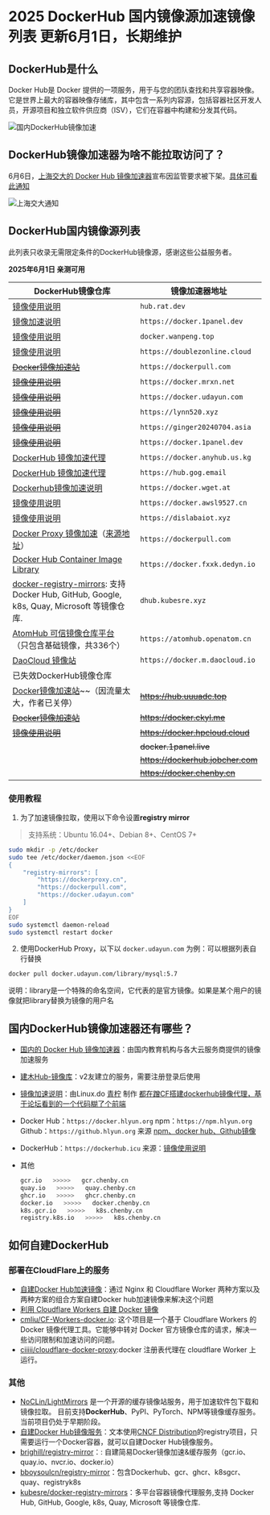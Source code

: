# 2025 DockerHub 国内镜像源加速镜像列表 更新6月1日，长期维护

## DockerHub是什么

Docker Hub是 Docker 提供的一项服务，用于与您的团队查找和共享容器映像。 它是世界上最大的容器映像存储库，其中包含一系列内容源，包括容器社区开发人员，开源项目和独立软件供应商（ISV），它们在容器中构建和分发其代码。

![国内DockerHub镜像加速](https://b2.wwkejishe.top/WP-CDN-02/2022/202208041141287.webp)

## DockerHub镜像加速器为啥不能拉取访问了？

6月6日，[上海交大的 Docker Hub 镜像加速器](https://mirrors.ustc.edu.cn/help/dockerhub.html)宣布因监管要求被下架。[具体可看此通知](https://web.archive.org/web/20240606081039/https://sjtug.org/post/mirror-news/2024-06-06-takedown-dockerhub/)

![上海交大通知](https://b2.wwkejishe.top/WP-CDN-02/2024/202406082147076.webp)

## DockerHub国内镜像源列表

此列表只收录无需限定条件的DockerHub镜像源，感谢这些公益服务者。

**2025年6月1日 亲测可用**

| DockerHub镜像仓库                                            | 镜像加速器地址                    |
| ----------------------------------------------------------- | --------------------------------- |
| [镜像使用说明](https://hub.rat.dev/)                         | `hub.rat.dev`                     |
| [镜像加速说明](https://docker.1panel.live/)                   | `https://docker.1panel.dev`       |
| [镜像使用说明](https://docker.wanpeng.top/)                  | `docker.wanpeng.top`              |
| [镜像使用说明](https://doublezonline.cloud/)                 | `https://doublezonline.cloud`     |
| ~~[Docker镜像加速站](https://dockerpull.com)~~               | `https://dockerpull.com`           |
| ~~[镜像使用说明](https://docker.mrxn.net/)~~                 | `https://docker.mrxn.net`         |
| ~~[镜像使用说明](https://docker.udayun.com/)~~               | `https://docker.udayun.com`         |
| ~~[镜像使用说明](https://lynn520.xyz)~~                      | `https://lynn520.xyz`             |
| ~~[镜像使用说明](https://ginger20240704.asia)~~              | `https://ginger20240704.asia`     |
| ~~[镜像使用说明](https://docker.1panel.dev/)~~               | `https://docker.1panel.dev`       |
| [DockerHub 镜像加速代理](https://docker.anyhub.us.kg/)       | `https://docker.anyhub.us.kg`     |
| [DockerHub 镜像加速代理](https://hub.gog.email/)             | `https://hub.gog.email`           |
| [Dockerhub镜像加速说明](https://docker.wget.at/)             | `https://docker.wget.at`          |
| [镜像使用说明](https://docker.awsl9527.cn/)                  | `https://docker.awsl9527.cn`      |
| [镜像使用说明](https://dislabaiot.xyz/)                      | `https://dislabaiot.xyz`          |
| [Docker Proxy 镜像加速](https://dockerpull.com/)（[来源地址](https://linux.do/t/topic/114345)） | `https://dockerpull.com`          |
| [Docker Hub Container Image Library](https://docker.fxxk.dedyn.io/) | `https://docker.fxxk.dedyn.io`    |
| [docker-registry-mirrors](https://github.com/kubesre/docker-registry-mirrors): 支持 Docker Hub, GitHub, Google, k8s, Quay, Microsoft 等镜像仓库. | `dhub.kubesre.xyz`                |
| [AtomHub 可信镜像仓库平台 ](https://atomhub.openatom.cn/)（只包含基础镜像，共336个） | `https://atomhub.openatom.cn`     |
| [DaoCloud 镜像站](https://github.com/DaoCloud/public-image-mirror) | `https://docker.m.daocloud.io`    |
| 已失效DockerHub镜像仓库                                      |                                   |
| [Docker镜像加速站](https://hub.uuuadc.top/)~~（因流量太大，作者已关停） | ~~https://hub.uuuadc.top~~        |
| ~~[Docker镜像加速站](https://docker.ckyl.me/)~~              | ~~https://docker.ckyl.me~~        |
| ~~[镜像使用说明](https://docker.hpcloud.cloud/)~~            | ~~https://docker.hpcloud.cloud~~  |
|                                                              | ~~docker.1panel.live~~            |
|                                                              | ~~https://dockerhub.jobcher.com~~ |
|                                                              | ~~https://docker.chenby.cn~~      |

### 使用教程

1. 为了加速镜像拉取，使用以下命令设置**registry mirror**

> 支持系统：Ubuntu 16.04+、Debian 8+、CentOS 7+

```sh
sudo mkdir -p /etc/docker
sudo tee /etc/docker/daemon.json <<EOF
{
    "registry-mirrors": [
        "https://dockerproxy.cn",
        "https://dockerpull.com",
        "https://docker.udayun.com"
    ]
}
EOF
sudo systemctl daemon-reload
sudo systemctl restart docker
```

2. 使用DockerHub Proxy，以下以 `docker.udayun.com` 为例：可以根据列表自行替换

```sh
docker pull docker.udayun.com/library/mysql:5.7
```

说明：library是一个特殊的命名空间，它代表的是官方镜像。如果是某个用户的镜像就把library替换为镜像的用户名

## 国内DockerHub镜像加速器还有哪些？

- [国内的 Docker Hub 镜像加速器](https://gist.github.com/y0ngb1n/7e8f16af3242c7815e7ca2f0833d3ea6?permalink_comment_id=5068535)：由国内教育机构与各大云服务商提供的镜像加速服务

- [建木Hub-镜像库](https://image.jianmuhub.com/)：v2友建立的服务，需要注册登录后使用

- [镜像加速说明](https://do.nark.eu.org/)：由Linux.do [青柠](https://linux.do/u/qning/summary) 制作 [都在蹭CF搭建dockerhub镜像代理，基于论坛看到的一个代码糊了个前端](https://linux.do/t/topic/107726/8)

- Docker Hub：`https://docker.hlyun.org`
  npm：`https://npm.hlyun.org`
  Github：`https://github.hlyun.org`
  来源 [npm、docker hub、Github镜像](https://linux.do/t/topic/108473) 
  
- DockerHub：`https://dockerhub.icu`    来源：[镜像使用说明](https://dockerhub.icu/)

- 其他

    ```sh
    gcr.io   >>>>>   gcr.chenby.cn
    quay.io   >>>>>   quay.chenby.cn
    ghcr.io   >>>>>   ghcr.chenby.cn
    docker.io   >>>>>   docker.chenby.cn
    k8s.gcr.io   >>>>>   k8s.chenby.cn
    registry.k8s.io   >>>>>   k8s.chenby.cn
    ```

## 如何自建DockerHub

### 部署在CloudFlare上的服务

- [自建Docker Hub加速镜像](https://blog.lty520.faith/%E5%8D%9A%E6%96%87/%E8%87%AA%E5%BB%BAdocker-hub%E5%8A%A0%E9%80%9F%E9%95%9C%E5%83%8F/#%e6%96%b9%e6%a1%88%e4%b8%80%e4%ba%8c%e6%95%b4%e5%90%88)：通过 Nginx 和 Cloudflare Worker 两种方案以及两种方案的组合方案自建Docker hub加速镜像来解决这个问题
- [利用 Cloudflare Workers 自建 Docker 镜像](https://singee.atlassian.net/wiki/spaces/MAIN/pages/5079084/Cloudflare+Workers+Docker)
- [cmliu/CF-Workers-docker.io](https://github.com/cmliu/CF-Workers-docker.io): 这个项目是一个基于 Cloudflare Workers 的 Docker 镜像代理工具。它能够中转对 Docker 官方镜像仓库的请求，解决一些访问限制和加速访问的问题。
- [ciiiii/cloudflare-docker-proxy](https://github.com/ciiiii/cloudflare-docker-proxy):docker 注册表代理在 cloudflare Worker 上运行。

### 其他

- [NoCLin/LightMirrors](https://github.com/NoCLin/LightMirrors) 是一个开源的缓存镜像站服务，用于加速软件包下载和镜像拉取。 目前支持**DockerHub**、PyPI、PyTorch、NPM等镜像缓存服务。 当前项目仍处于早期阶段。
- [自建Docker Hub镜像服务](https://www.yooo.ltd/2024/06/08/self-host-docker-hub-mirror/)：文本使用[CNCF Distribution](https://distribution.github.io/distribution)的registry项目，只需要运行一个Docker容器，就可以自建Docker Hub镜像服务。
- [brighill/registry-mirror](https://github.com/brighill/registry-mirror)：: 自建简易Docker镜像加速&缓存服务（gcr.io、quay.io、nvcr.io、docker.io）
- [bboysoulcn/registry-mirror](https://github.com/bboysoulcn/registry-mirror)：包含Dockerhub、gcr、ghcr、k8sgcr、quay、registryk8s
- [kubesre/docker-registry-mirrors](https://github.com/kubesre/docker-registry-mirrors)：多平台容器镜像代理服务,支持 Docker Hub, GitHub, Google, k8s, Quay, Microsoft 等镜像仓库.
